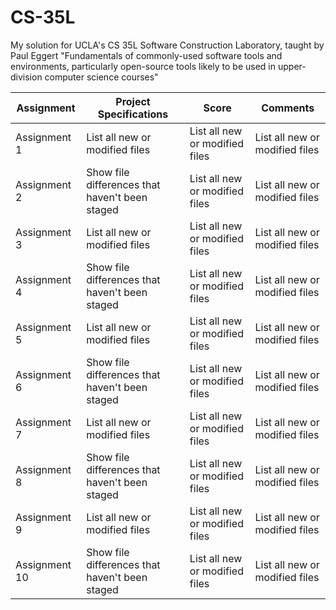 # CS-35L
My solution for UCLA's CS 35L Software Construction Laboratory, taught by Paul Eggert "Fundamentals of commonly-used software tools and environments, particularly open-source tools likely to be used in upper-division computer science courses"


| Assignment | Project Specifications | Score | Comments |
| --- | --- | --- | --- |
| Assignment 1 | List all new or modified files | List all new or modified files | List all new or modified files |
| Assignment 2 | Show file differences that haven't been staged | List all new or modified files | List all new or modified files |
| Assignment 3 | List all new or modified files | List all new or modified files | List all new or modified files |
| Assignment 4 | Show file differences that haven't been staged | List all new or modified files | List all new or modified files |
| Assignment 5 | List all new or modified files | List all new or modified files | List all new or modified files |
| Assignment 6 | Show file differences that haven't been staged | List all new or modified files | List all new or modified files |
| Assignment 7 | List all new or modified files | List all new or modified files | List all new or modified files |
| Assignment 8 | Show file differences that haven't been staged | List all new or modified files | List all new or modified files |
| Assignment 9 | List all new or modified files | List all new or modified files | List all new or modified files |
| Assignment 10 | Show file differences that haven't been staged | List all new or modified files | List all new or modified files |
